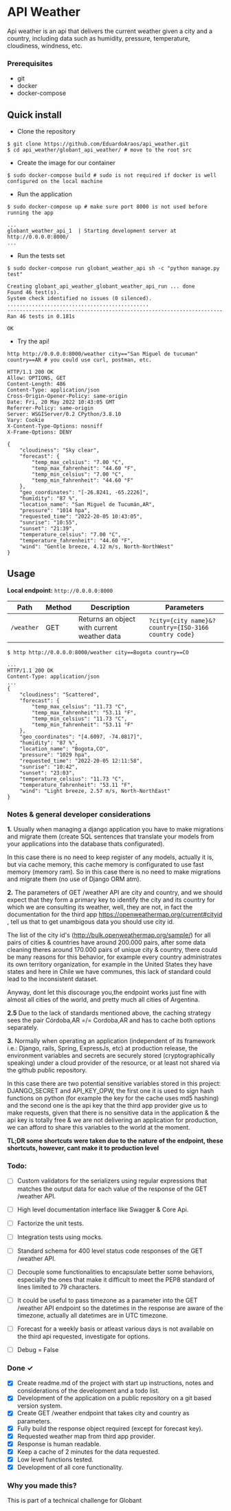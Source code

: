 # API Weather

Api weather is an api that delivers the current weather given a city and a country, including data such as humidity, pressure, temperature, cloudiness, windness, etc.
### Prerequisites
- git
- docker
- docker-compose
## Quick install

* Clone the repository

```
$ git clone https://github.com/EduardoAraos/api_weather.git 
$ cd api_weather/globant_api_weather/ # move to the root src
```

* Create the image for our container
```
$ sudo docker-compose build # sudo is not required if docker is well configured on the local machine
```

* Run the application
```
$ sudo docker-compose up # make sure port 8000 is not used before running the app
```
```
...
globant_weather_api_1  | Starting development server at http://0.0.0.0:8000/
...
```
* Run the tests set
```
$ sudo docker-compose run globant_weather_api sh -c "python manage.py test"
```
```
Creating globant_api_weather_globant_weather_api_run ... done
Found 46 test(s).
System check identified no issues (0 silenced).
..............................................
----------------------------------------------------------------------
Ran 46 tests in 0.181s

OK
```
* Try the api!
```
http http://0.0.0.0:8000/weather city=="San Miguel de tucuman" country==AR # you could use curl, postman, etc.
```
```
HTTP/1.1 200 OK
Allow: OPTIONS, GET
Content-Length: 486
Content-Type: application/json
Cross-Origin-Opener-Policy: same-origin
Date: Fri, 20 May 2022 10:43:05 GMT
Referrer-Policy: same-origin
Server: WSGIServer/0.2 CPython/3.8.10
Vary: Cookie
X-Content-Type-Options: nosniff
X-Frame-Options: DENY

{
    "cloudiness": "Sky clear",
    "forecast": {
        "temp_max_celsius": "7.00 °C",
        "temp_max_fahrenheit": "44.60 °F",
        "temp_min_celsius": "7.00 °C",
        "temp_min_fahrenheit": "44.60 °F"
    },
    "geo_coordinates": "[-26.8241, -65.2226]",
    "humidity": "87 %",
    "location_name": "San Miguel de Tucumán,AR",
    "pressure": "1014 hpa",
    "requested_time": "2022-20-05 10:43:05",
    "sunrise": "10:55",
    "sunset": "21:39",
    "temperature_celsius": "7.00 °C",
    "temperature_fahrenheit": "44.60 °F",
    "wind": "Gentle breeze, 4.12 m/s, North-NorthWest"
}
```




## Usage

**Local endpoint:** `http://0.0.0.0:8000`

| Path         |Method	|Description  | Parameters
| ------------ |--------|------------ | ----------
| `/weather`   | GET	|Returns an object with current weather data | `?city={city name}&?country={ISO-3166 country code}`

```
$ http http://0.0.0.0:8000/weather city==Bogota country==CO
```
```
...
HTTP/1.1 200 OK
Content-Type: application/json
...
{
    "cloudiness": "Scattered",
    "forecast": {
        "temp_max_celsius": "11.73 °C",
        "temp_max_fahrenheit": "53.11 °F",
        "temp_min_celsius": "11.73 °C",
        "temp_min_fahrenheit": "53.11 °F"
    },
    "geo_coordinates": "[4.6097, -74.0817]",
    "humidity": "87 %",
    "location_name": "Bogota,CO",
    "pressure": "1029 hpa",
    "requested_time": "2022-20-05 12:11:58",
    "sunrise": "10:42",
    "sunset": "23:03",
    "temperature_celsius": "11.73 °C",
    "temperature_fahrenheit": "53.11 °F",
    "wind": "Light breeze, 2.57 m/s, North-NorthEast"
}

```

### Notes & general developer considerations


**1.** Usually when managing a django application you have to make migrations and migrate them
(create SQL sentences that translate your models from your applications into the database thats configurated).

In this case there is no need to keep register of any models, actually it is, but via cache memory, this
cache memory is configurated to use fast memory (memory ram). So in this case there is no need
to make migrations and migrate them (no use of Django ORM atm).

**2.** The parameters of GET /weather API are city and country, and we should expect that they form a primary key to identify
the city and its country for which we are consulting its weather, well, they are not, in fact the documentation for the
third app <https://openweathermap.org/current#cityid> , tell us that to get unambigous data you should use city id.

The list of the city id's (<http://bulk.openweathermap.org/sample/>) for all pairs of cities & countries have around 200.000 pairs, after some data cleaning
theres around 170.000 pairs of unique city & country, there could be many reasons for this behavior, for example every country administrates its own territory organization, for example in the United States they have states and here in Chile we have communes,
this lack of standard could lead to the inconsistent dataset. 

Anyway, dont let this discourage you,the endpoint works just fine with almost all
cities of the world, and pretty much all cities of Argentina.

**2.5** Due to the lack of standards mentioned above, the caching strategy sees the pair Córdoba,AR =/= Cordoba,AR and has to cache both options separately. 

**3.** Normally when operating an application (independent of its framework i.e.: Django, rails, Spring, ExpressJs, etc) at production release,
the environment variables and secrets are securely stored (cryptographically speaking) under a cloud provider of the resource, or at least not shared via the github public repository. 

In this case there are two potential sensitive variables stored in this project:
DJANGO_SECRET and API_KEY_OPW, the first one it is used to sign hash functions on python (for example the key for the cache uses md5 hashing) and the second one is the api key
that the third app provider give us to make requests, given that there is no sensitive data in the application & the api key is totally free
& we are not delivering an application for production, we can afford to share this variables to the world at the moment.

**TL;DR some shortcuts were taken due to the nature of the endpoint, these shortcuts, however, cant make it to production level**

### Todo:
- [ ] Custom validators for the serializers using regular expressions that matches the output data for each value of the response of the GET /weather API.
- [ ] High level documentation interface like Swagger & Core Api.
- [ ] Factorize the unit tests.
- [ ] Integration tests using mocks.
- [ ] Standard schema for 400 level status code responses of the GET /weather API.
- [ ] Decouple some functionalities to encapsulate better some behaviors, especially the ones that make it difficult to meet the PEP8 standard of lines limited to 79 characters.
- [ ] It could be useful to pass timezone as a parameter into the GET /weather API endpoint so the datetimes 
	  in the response are aware of the timezone, actually all datetimes are in UTC timezone.
- [ ] Forecast for a weekly basis or atleast various days is not available on the third api requested, investigate for options.
- [ ] Debug = False 


### Done ✓

- [x] Create readme.md of the project with start up instructions, notes and considerations of the development and a todo list.
- [x] Development of the application on a public repository on a git based version system.
- [x] Create GET /weather endpoint that takes city and country as parameters.
- [x] Fully build the response object required (except for forecast key).
- [x] Requested weather map from third app provider.
- [x] Response is human readable.
- [x] Keep a cache of 2 minutes for the data requested.
- [x] Low level functions tested.
- [x] Development of all core functionality.

### Why you made this?
This is part of a technical challenge for Globant
